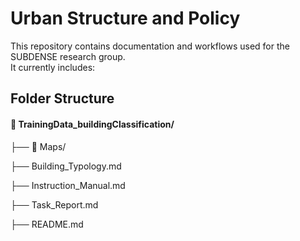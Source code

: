 # Urban Structure and Policy

This repository contains documentation and workflows used for the SUBDENSE research group.  
It currently includes:


## Folder Structure
#### 📁 TrainingData_buildingClassification/
  
  ├── 📁 Maps/
                    
  ├── Building_Typology.md  

  ├── Instruction_Manual.md  

  ├── Task_Report.md 

  ├── README.md                                 

  

